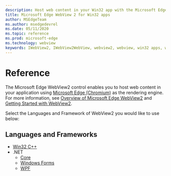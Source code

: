 ```yaml
---
description: Host web content in your Win32 app with the Microsoft Edge WebView 2 control
title: Microsoft Edge WebView 2 for Win32 apps
author: MSEdgeTeam
ms.author: msedgedevrel
ms.date: 05/11/2020
ms.topic: reference
ms.prod: microsoft-edge
ms.technology: webview
keywords: IWebView2, IWebView2WebView, webview2, webview, win32 apps, win32, edge, ICoreWebView2, ICoreWebView2Controller, browser control, edge html
---
```


# Reference

The Microsoft Edge WebView2 control enables you to host web content in your application using [Microsoft Edge \(Chromium\)](https://www.microsoftedgeinsider.com) as the rendering engine.  For more information, see [Overview of Microsoft Edge WebView2](./index.md) and [Getting Started with WebView2](gettingstarted/win32.md).

Select the Languages and Framework of WebView2 you would like to use below:

## Languages and Frameworks

* [Win32 C++](reference/win32/0-9-488-reference-webview2.md)
* .NET
  * [Core](reference/dotnet/0-9-514-reference-webview2.md)
  * [Windows Forms](reference/winforms/0-9-514-reference-webview2.md)
  * [WPF](reference/wpf/0-9-514-reference-webview2.md)
